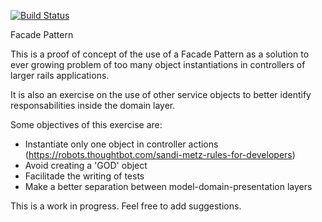 [![Build Status](https://semaphoreci.com/api/v1/projects/a96a026b-fbd2-4dd4-911e-37804816ecf4/544780/shields_badge.svg)](https://semaphoreci.com/rodmac98/facade_pattern)

Facade Pattern

This is a proof of concept of the use of a Facade Pattern as a solution to
ever growing problem of too many object instantiations in controllers of
larger rails applications.

It is also an exercise on the use of other service objects to better identify
responsabilities inside the domain layer.

Some objectives of this exercise are:
- Instantiate only one object in controller actions (https://robots.thoughtbot.com/sandi-metz-rules-for-developers)
- Avoid creating a 'GOD' object
- Facilitade the writing of tests
- Make a better separation between model-domain-presentation layers

This is a work in progress. Feel free to add suggestions.